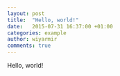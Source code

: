```yaml
---
layout: post
title:  "Hello, world!"
date:   2015-07-31 16:37:00 +01:00
categories: example
author: wiyarmir
comments: true
---
```


Hello, world!
